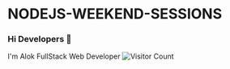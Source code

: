 # NODEJS-WEEKEND-SESSIONS

### Hi Developers 👋

I'm Alok 
FullStack Web Developer
![Visitor Count](https://profile-counter.glitch.me/alokkumar0504/count.svg)
